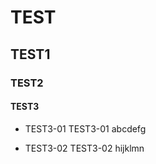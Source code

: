 # TEST

## TEST1

### TEST2

#### TEST3
- TEST3-01
  TEST3-01 abcdefg
  
- TEST3-02
  TEST3-02 hijklmn
